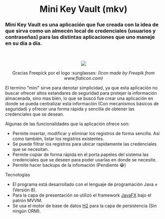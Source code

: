 <h1 align="center">Mini Key Vault (mkv)</h1>

### Mini Key Vault es una aplicación que fue creada con la idea de que sirva como un almecén local de credenciales (usuarios y contraseñas) para las distintas aplicaciones que uno maneje en su día a día.

<br>
<p align="center">
 <img src="https://user-images.githubusercontent.com/22823767/134610621-af4fb670-89d7-4ff8-89a7-2907afd1dab8.png" />
</p>
<p align="center">
 Gracias Freepick por el logo :sunglasses: <i>(Icon made by Freepik from www.flaticon.com)</i>
</p>

El termino "mini" sirve para denotar simplicidad, ya que esta aplicación no buscar ofrecer altos estandares de seguridad para protejer la información almacenada, sino mas bién, lo que se buscó fue crear una aplicación en donde se pueda centralizar esta información (Con mecanismos básicos de seguridad) y ofrecer una forma rápida y sencilla de obtener las credenciales que se desean.

Algunas de las funcionalidades que la aplicación ofrece son:

* Permite insertar, modificar y eliminar los registros de forma sencilla. Así como también, listar los registros existentes.
* Se puede filtrar los registros para ubicar rapidamente las credenciales que se necesitan.
* Permite copiar de forma rápida en el porta papeles del sistema las credenciales que se deseen para poder usarlas en donde se necesite.
* Permite hacer backups de la infomación (Pendiente :grin:)

Tecnologías
* El programa está desarrollado con el lenguaje de programación Java :fist: (Versión 8).
* Para la capa de presentación se utilizó el framework [JavaFX](https://openjfx.io) bajo el patrón MVVM.
* Se usa el motor de base de datos [H2](https://www.h2database.com/html/main.html) para la capa de persistencia (Sin ningún ORM).
